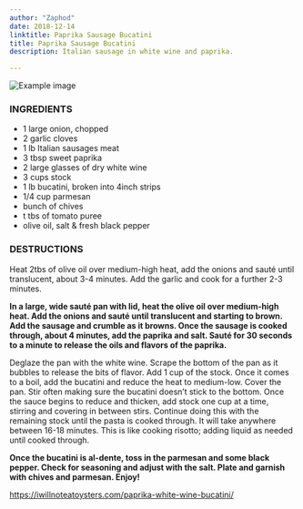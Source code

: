 ```yaml
---
author: "Zaphod"
date: 2018-12-14
linktitle: Paprika Sausage Bucatini
title: Paprika Sausage Bucatini
description: Italian sausage in white wine and paprika.

---
```


![Example image](/www/images/short-rib.jpg)

### INGREDIENTS

* 1 large onion, chopped
* 2 garlic cloves
* 1 lb Italian sausages meat
* 3 tbsp sweet paprika
* 2 large glasses of dry white wine
* 3 cups stock
* 1 lb bucatini, broken into 4inch strips
* 1/4 cup parmesan
* bunch of chives
* t tbs of tomato puree
* olive oil, salt & fresh black pepper


### DESTRUCTIONS

Heat 2tbs of olive oil over medium-high heat, add the onions and sauté until translucent, about 3-4 minutes. Add the garlic and cook for a further 2-3 minutes.

**In a large, wide sauté pan with lid, heat the olive oil over medium-high heat. Add the onions and sauté until translucent and starting to brown. Add the sausage and crumble as it browns. Once the sausage is cooked through, about 4 minutes, add the paprika and salt. Sauté for 30 seconds to a minute to release the oils and flavors of the paprika.**

Deglaze the pan with the white wine. Scrape the bottom of the pan as it bubbles to release the bits of flavor. Add 1 cup of the stock. Once it comes to a boil, add the bucatini and reduce the heat to medium-low. Cover the pan. Stir often making sure the bucatini doesn’t stick to the bottom. Once the sauce begins to reduce and thicken, add stock one cup at a time, stirring and covering in between stirs. Continue doing this with the remaining stock until the pasta is cooked through. It will take anywhere between 16-18 minutes. This is like cooking risotto; adding liquid as needed until cooked through.

**Once the bucatini is al-dente, toss in the parmesan and some black pepper. Check for seasoning and adjust with the salt. Plate and garnish with chives and parmesan. Enjoy!**

https://iwillnoteatoysters.com/paprika-white-wine-bucatini/
